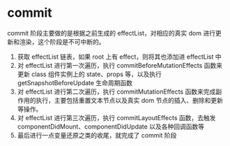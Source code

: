 # commit

commit 阶段主要做的是根据之前生成的 effectList，对相应的真实 dom 进行更新和渲染，这个阶段是不可中断的。

1. 获取 effectList 链表，如果 root 上有 effect，则将其也添加进 effectList 中
2. 对 effectList 进行第一次遍历，执行 commitBeforeMutationEffects 函数来更新 class 组件实例上的 state、props 等，以及执行 getSnapshotBeforeUpdate 生命周期函数
3. 对 effectList 进行第二次遍历，执行 commitMutationEffects 函数来完成副作用的执行，主要包括重置文本节点以及真实 dom 节点的插入、删除和更新等操作。
4. 对 effectList 进行第三次遍历，执行 commitLayoutEffects 函数，去触发 componentDidMount、componentDidUpdate 以及各种回调函数等
5. 最后进行一点变量还原之类的收尾，就完成了 commit 阶段

